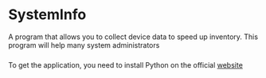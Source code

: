 # SystemInfo
A program that allows you to collect device data to speed up inventory. This program will help many system administrators

### 
To get the application, you need to install Python on the official [website](https://www.python.org/)
